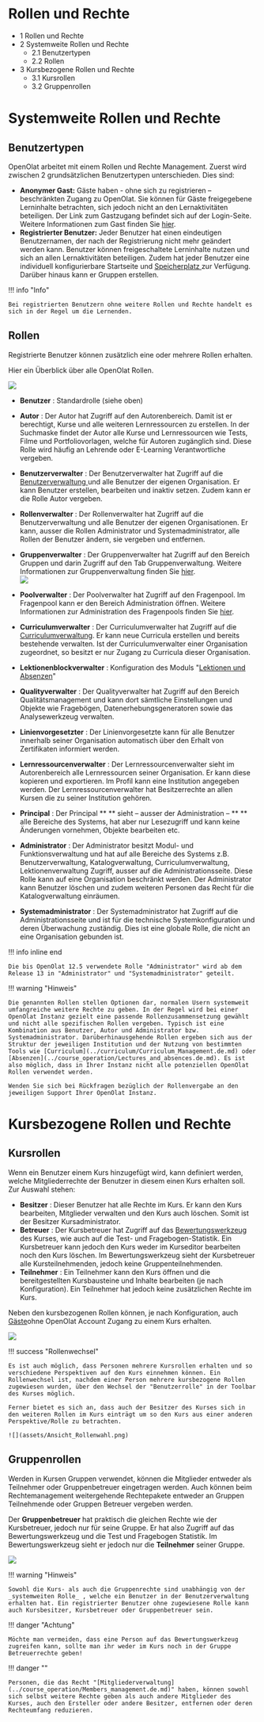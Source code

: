 # Rollen und Rechte

  * 1 Rollen und Rechte 
  * 2 Systemweite Rollen und Rechte
    * 2.1 Benutzertypen
    * 2.2 Rollen
  * 3 Kursbezogene Rollen und Rechte
    * 3.1 Kursrollen
    * 3.2 Gruppenrollen

  

# Systemweite Rollen und Rechte

## Benutzertypen

OpenOlat arbeitet mit einem Rollen und Rechte Management. Zuerst wird zwischen 2 grundsätzlichen Benutzertypen unterschieden. Dies sind:

  *  **Anonymer Gast:** Gäste haben - ohne sich zu registrieren – beschränkten Zugang zu OpenOlat. Sie können für Gäste freigegebene Lerninhalte betrachten, sich jedoch nicht an den Lernaktivitäten beteiligen. Der Link zum Gastzugang befindet sich auf der Login-Seite. Weitere Informationen zum Gast finden Sie [hier](Guest_access.de.md).
  *  **Registrierter Benutzer:** Jeder Benutzer hat einen eindeutigen Benutzernamen, der nach der Registrierung nicht mehr geändert werden kann. Benutzer können freigeschaltete Lerninhalte nutzen und sich an allen Lernaktivitäten beteiligen. Zudem hat jeder Benutzer eine individuell konfigurierbare Startseite und [Speicherplatz ](../personal/Personal_folders.de.md)zur Verfügung. Darüber hinaus kann er Gruppen erstellen.

!!! info "Info"

    Bei registrierten Benutzern ohne weitere Rollen und Rechte handelt es sich in der Regel um die Lernenden.

## Rollen

Registrierte Benutzer können zusätzlich eine oder mehrere Rollen erhalten.

Hier ein Überblick über alle OpenOlat Rollen.

![](assets/Rollen14.png)  

  *  **Benutzer** : Standardrolle (siehe oben)
  *  **Autor** : Der Autor hat Zugriff auf den Autorenbereich. Damit ist er berechtigt, Kurse und alle weiteren Lernressourcen zu erstellen. In der Suchmaske findet der Autor alle Kurse und Lernressourcen wie Tests, Filme und Portfoliovorlagen, welche für Autoren zugänglich sind. Diese Rolle wird häufig an Lehrende oder E-Learning Verantwortliche vergeben.
  *  **Benutzerverwalter** : Der Benutzerverwalter hat Zugriff auf die [Benutzerverwaltung ](Benutzerverwaltung.html)und alle Benutzer der eigenen Organisation. Er kann Benutzer erstellen, bearbeiten und inaktiv setzen. Zudem kann er die Rolle Autor vergeben.
  *  **Rollenverwalter** : Der Rollenverwalter hat Zugriff auf die Benutzerverwaltung und alle Benutzer der eigenen Organisationen. Er kann, ausser die Rollen Administrator und Systemadministrator, alle Rollen der Benutzer ändern, sie vergeben und entfernen.
  *  **Gruppenverwalter** : Der Gruppenverwalter hat Zugriff auf den Bereich Gruppen und darin Zugriff auf den Tab Gruppenverwaltung. Weitere Informationen zur Gruppenverwaltung finden Sie [hier](https://confluence.openolat.org/display/OO131DE/Gruppenverwaltung).   
![](assets/DE_Gruppenverwalter.png)

  *  **Poolverwalter** : Der Poolverwalter hat Zugriff auf den Fragenpool. Im Fragenpool kann er den Bereich Administration öffnen. Weitere Informationen zur Administration des Fragenpools finden Sie [hier](https://confluence.openolat.org/display/OO131DE/Fragenpool+Administration).
  *  **Curriculumverwalter** : Der Curriculumverwalter hat Zugriff auf die [Curriculumverwaltung](../curriculum/Curriculum_Management.de.md). Er kann neue Curricula erstellen und bereits bestehende verwalten. Ist der Curriculumverwalter einer Organisation zugeordnet, so besitzt er nur Zugang zu Curricula dieser Organisation.  

  *  **Lektionenblockverwalter** : Konfiguration des Moduls "[Lektionen und Absenzen](../course_operation/Lectures_and_absences.de.md)"  

  *  **Qualityverwalter** : Der Qualityverwalter hat Zugriff auf den Bereich Qualitätsmanagement und kann dort sämtliche Einstellungen und Objekte wie Fragebögen, Datenerhebungsgeneratoren sowie das Analysewerkzeug verwalten.
  *  **Linienvorgesetzter** : Der Linienvorgesetzte kann für alle Benutzer innerhalb seiner Organisation automatisch über den Erhalt von Zertifikaten informiert werden.
  *  **Lernressourcenverwalter** : Der Lernressourcenverwalter sieht im Autorenbereich alle Lernressourcen seiner Organisation. Er kann diese kopieren und exportieren. Im Profil kann eine Institution angegeben werden. Der Lernressourcenverwalter hat Besitzerrechte an allen Kursen die zu seiner Institution gehören.
  *  **Principal** : Der Principal ** ** sieht – ausser der Administration – ** ** alle Bereiche des Systems, hat aber nur Lesezugriff und kann keine Änderungen vornehmen, Objekte bearbeiten etc.   

  *  **Administrator** : Der Administrator besitzt Modul- und Funktionsverwaltung und hat auf alle Bereiche des Systems z.B.  Benutzerverwaltung, Katalogverwaltung, Curriculumverwaltung, Lektionenverwaltung Zugriff, ausser auf die Administrationsseite. Diese Rolle kann auf eine Organisation beschränkt werden. Der Administrator kann Benutzer löschen und zudem weiteren Personen das Recht für die Katalogverwaltung einräumen.
  *  **Systemadministrator** : Der Systemadministrator hat Zugriff auf die Administrationsseite und ist für die technische Systemkonfiguration und deren Überwachung zuständig. Dies ist eine globale Rolle, die nicht an eine Organisation gebunden ist.

  

!!! info inline end

    Die bis OpenOlat 12.5 verwendete Rolle "Administrator" wird ab dem Release 13 in "Administrator" und "Systemadministrator" geteilt.


!!! warning "Hinweis"

    Die genannten Rollen stellen Optionen dar, normalen Usern systemweit umfangreiche weitere Rechte zu geben. In der Regel wird bei einer OpenOlat Instanz gezielt eine passende Rollenzusammensetzung gewählt und nicht alle spezifischen Rollen vergeben. Typisch ist eine Kombination aus Benutzer, Autor und Administrator bzw. Systemadministrator. Darüberhinausgehende Rollen ergeben sich aus der Struktur der jeweiligen Institution und der Nutzung von bestimmten Tools wie [Curriculum](../curriculum/Curriculum_Management.de.md) oder [Absenzen](../course_operation/Lectures_and_absences.de.md). Es ist also möglich, dass in Ihrer Instanz nicht alle potenziellen OpenOlat Rollen verwendet werden. 
    
    Wenden Sie sich bei Rückfragen bezüglich der Rollenvergabe an den jeweiligen Support Ihrer OpenOlat Instanz.

# Kursbezogene Rollen und Rechte

## Kursrollen

Wenn ein Benutzer einem Kurs hinzugefügt wird, kann definiert werden, welche
Mitgliederrechte der Benutzer in diesem einen Kurs erhalten soll. Zur Auswahl stehen:

  *  **Besitzer** : Dieser Benutzer hat alle Rechte im Kurs. Er kann den Kurs bearbeiten, Mitglieder verwalten und den Kurs auch löschen. Somit ist der Besitzer Kursadministrator.
  *  **Betreuer** : Der Kursbetreuer hat Zugriff auf das [Bewertungswerkzeug ](../course_operation/Assessment_tool_-_overview.de.md)des Kurses, wie auch auf die Test- und Fragebogen-Statistik. Ein Kursbetreuer kann jedoch den Kurs weder im Kurseditor bearbeiten noch den Kurs löschen. Im Bewertungswerkzeug sieht der Kursbetreuer alle Kursteilnehmenden, jedoch keine Gruppenteilnehmenden.
  *  **Teilnehmer** : Ein Teilnehmer kann den Kurs öffnen und die bereitgestellten Kursbausteine und Inhalte bearbeiten (je nach Konfiguration). Ein Teilnehmer hat jedoch keine zusätzlichen Rechte im Kurs.

Neben den kursbezogenen Rollen können, je nach Konfiguration, auch [Gäste](Guest_access.de.md)ohne OpenOlat Account Zugang zu einem Kurs erhalten.

![](assets/de_kursrechte.png)

!!! success "Rollenwechsel"

    Es ist auch möglich, dass Personen mehrere Kursrollen erhalten und so verschiedene Perspektiven auf den Kurs einnehmen können. Ein Rollenwechsel ist, nachdem einer Person mehrere kursbezogene Rollen zugewiesen wurden, über den Wechsel der "Benutzerrolle" in der Toolbar des Kurses möglich.
    
    Ferner bietet es sich an, dass auch der Besitzer des Kurses sich in den weiteren Rollen im Kurs einträgt um so den Kurs aus einer anderen Perspektive/Rolle zu betrachten.

    ![](assets/Ansicht_Rollenwahl.png) 


## Gruppenrollen

Werden in Kursen Gruppen verwendet, können die Mitglieder entweder als Teilnehmer oder Gruppenbetreuer eingetragen werden. Auch können beim Rechtemanagement weitergehende Rechtepakete entweder an Gruppen Teilnehmende oder Gruppen Betreuer vergeben werden.

Der  **Gruppenbetreuer**  hat praktisch die gleichen Rechte wie der Kursbetreuer, jedoch nur für seine Gruppe. Er hat also Zugriff auf das Bewertungswerkzeug und die Test und Fragebogen Statistik. Im Bewertungswerkzeug sieht er jedoch nur die  **Teilnehmer**  seiner Gruppe.

![](assets/Mitgliederverwaltung_Rechte.png)

!!! warning "Hinweis"

    Sowohl die Kurs- als auch die Gruppenrechte sind unabhängig von der _systemweiten Rolle_ , welche ein Benutzer in der Benutzerverwaltung erhalten hat. Ein registrierter Benutzer ohne zugewiesene Rolle kann auch Kursbesitzer, Kursbetreuer oder Gruppenbetreuer sein.

!!! danger "Achtung"

    Möchte man vermeiden, dass eine Person auf das Bewertungswerkzeug zugreifen kann, sollte man ihr weder im Kurs noch in der Gruppe Betreuerrechte geben!

!!! danger ""

    Personen, die das Recht "[Mitgliederverwaltung](../course_operation/Members_management.de.md)" haben, können sowohl sich selbst weitere Rechte geben als auch andere Mitglieder des Kurses, auch den Ersteller oder andere Besitzer, entfernen oder deren Rechteumfang reduzieren.


